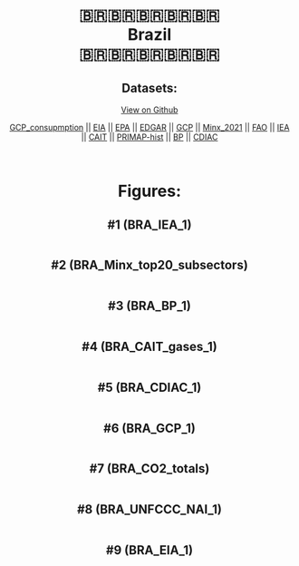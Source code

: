 
<center>
<h1 align="center">
🇧🇷🇧🇷🇧🇷🇧🇷🇧🇷
<br>
Brazil
<br>
🇧🇷🇧🇷🇧🇷🇧🇷🇧🇷
</h1>
<h2>Datasets:</h2>
<p><a href="https://github.com/dquintani/GreenhouseData/tree/master/country_data/BRA_Brazil/data">View on Github</a>
<br></p><p><a href="data/BRA_GCP_consupmption.csv">GCP_consupmption</a> || <a href="data/BRA_EIA.csv">EIA</a> || <a href="data/BRA_EPA.csv">EPA</a> || <a href="data/BRA_EDGAR.csv">EDGAR</a> || <a href="data/BRA_GCP.csv">GCP</a> || <a href="data/BRA_Minx_2021.csv">Minx_2021</a> || <a href="data/BRA_FAO.csv">FAO</a> || <a href="data/BRA_IEA.csv">IEA</a> || <a href="data/BRA_CAIT.csv">CAIT</a> || <a href="data/BRA_PRIMAP-hist.csv">PRIMAP-hist</a> || <a href="data/BRA_BP.csv">BP</a> || <a href="data/BRA_CDIAC.csv">CDIAC</a></p><p><br></p>
<h1>Figures:</h1><h2>#1 (BRA_IEA_1)</h2>
<p><img alt="" src="figures/BRA_IEA_1.png" /></p><h2>#2 (BRA_Minx_top20_subsectors)</h2>
<p><img alt="" src="figures/BRA_Minx_top20_subsectors.png" /></p><h2>#3 (BRA_BP_1)</h2>
<p><img alt="" src="figures/BRA_BP_1.png" /></p><h2>#4 (BRA_CAIT_gases_1)</h2>
<p><img alt="" src="figures/BRA_CAIT_gases_1.png" /></p><h2>#5 (BRA_CDIAC_1)</h2>
<p><img alt="" src="figures/BRA_CDIAC_1.png" /></p><h2>#6 (BRA_GCP_1)</h2>
<p><img alt="" src="figures/BRA_GCP_1.png" /></p><h2>#7 (BRA_CO2_totals)</h2>
<p><img alt="" src="figures/BRA_CO2_totals.png" /></p><h2>#8 (BRA_UNFCCC_NAI_1)</h2>
<p><img alt="" src="figures/BRA_UNFCCC_NAI_1.png" /></p><h2>#9 (BRA_EIA_1)</h2>
<p><img alt="" src="figures/BRA_EIA_1.png" /></p>